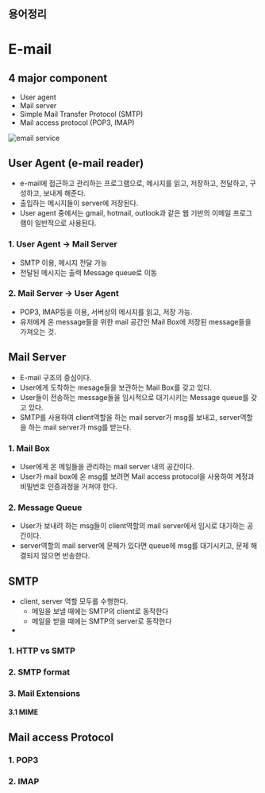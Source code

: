 ## 용어정리

# E-mail

## 4 major component
  - User agent
  - Mail server
  - Simple Mail Transfer Protocol (SMTP)
  - Mail access protocol (POP3, IMAP)

![email service](https://user-images.githubusercontent.com/59442344/112724245-c7ae1980-8f55-11eb-80de-26f63de95949.png)

## User Agent (e-mail reader)
  - e-mail에 접근하고 관리하는 프로그램으로, 메시지를 읽고, 저장하고, 전달하고, 구성하고, 보내게 해준다.
  - 출입하는 메시지들이 server에 저장된다.
  - User agent 중에서는 gmail, hotmail, outlook과 같은 웹 기반의 이메일 프로그램이 일반적으로 사용된다.

### 1. User Agent -> Mail Server
  - SMTP 이용, 메시지 전달 가능
  - 전달된 메시지는 출력 Message queue로 이동

### 2. Mail Server -> User Agent
  - POP3, IMAP등을 이용, 서버상의 메시지를 읽고, 저장 가능.
  - 유저에게 온 message들을 위한 mail 공간인 Mail Box에 저장된 message들을 가져오는 것.

## Mail Server
  - E-mail 구조의 중심이다.
  - User에게 도착하는 mesage들을 보관하는 Mail Box를 갖고 있다.
  - User들이 전송하는 message들을 임시적으로 대기시키는 Message queue를 갖고 있다.
  - SMTP를 사용하여 client역할을 하는 mail server가 msg를 보내고, server역할을 하는 mail server가 msg를 받는다. 

### 1. Mail Box
  - User에게 온 메일들을 관리하는 mail server 내의 공간이다.
  - User가 mail box에 온 msg를 보려면 Mail access protocol을 사용하여 계정과 비밀번호 인증과정을 거쳐야 한다.

### 2. Message Queue
  - User가 보내려 하는 msg들이 client역할의 mail server에서 임시로 대기하는 공간이다.
  - server역할의 mail server에 문제가 있다면 queue에 msg를 대기시키고, 문제 해결되지 않으면 반송한다.

## SMTP
  - client, server 역할 모두를 수행한다.
    - 메일을 보낼 때에는 SMTP의 client로 동작한다
    - 메일을 받을 때에는 SMTP의 server로 동작한다
  - 

### 1. HTTP vs SMTP

### 2. SMTP format

### 3. Mail Extensions

#### 3.1 MIME

## Mail access Protocol

### 1. POP3

### 2. IMAP
